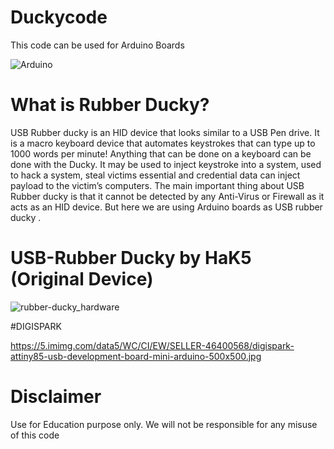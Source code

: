 # Duckycode

This code can be used for Arduino Boards

![Arduino](https://user-images.githubusercontent.com/86152101/192807955-7f3fa92c-2807-4f5d-b392-eb9d544fa174.jpg)



# What is Rubber Ducky?
USB Rubber ducky is an HID device that looks similar to a USB Pen drive. It is a macro keyboard device that automates keystrokes that can type up to 1000 words per minute! Anything that can be done on a keyboard can be done with the Ducky. It may be used to inject keystroke into a system, used to hack a system, steal victims essential and credential data can inject payload to the victim’s computers. The main important thing about USB Rubber ducky is that it cannot be detected by any Anti-Virus or Firewall as it acts as an HID device. But here we are using Arduino boards as USB rubber ducky .


# USB-Rubber Ducky by HaK5 (Original Device)




![rubber-ducky_hardware](https://user-images.githubusercontent.com/86152101/192810658-1a95ac51-f99c-4b62-a5af-61d03969da50.jpg)



#DIGISPARK



https://5.imimg.com/data5/WC/CI/EW/SELLER-46400568/digispark-attiny85-usb-development-board-mini-arduino-500x500.jpg


# Disclaimer
 Use for Education purpose only.
 We will not be responsible for any misuse of this code
